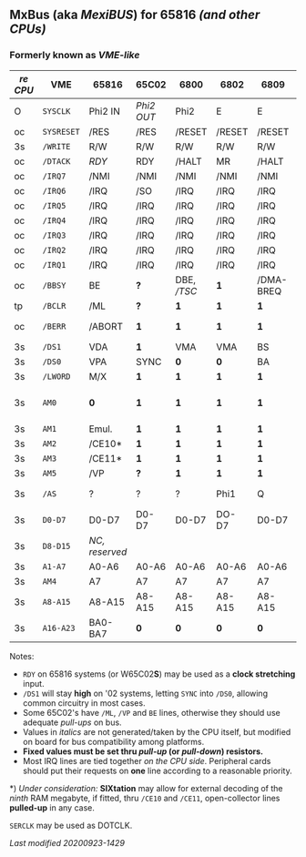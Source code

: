 ## MxBus (aka _MexiBUS_) for 65816 _(and other CPUs)_

### Formerly known as _VME-like_

_re CPU_ | VME | 65816 | 65C02 | 6800 | 6802 | 6809 | 6809E
------ | --- | ----- | ----- | ---- | ---- | ---- | -----
O | `SYSCLK` | Phi2 IN | _Phi2 OUT_ | Phi2 | E | E | E
oc | `SYSRESET` | /RES | /RES | /RESET | /RESET | /RESET | /RESET
3s | `/WRITE` | R/W | R/W | R/W | R/W | R/W | R/W
oc | `/DTACK` | _RDY_ | RDY | /HALT | MR | /HALT | /HALT
oc | `/IRQ7` | /NMI | /NMI | /NMI | /NMI | /NMI | /NMI
oc | `/IRQ6` | /IRQ | /SO | /IRQ | /IRQ | /IRQ | /FIRQ
oc | `/IRQ5` | /IRQ | /IRQ | /IRQ | /IRQ | /IRQ | /FIRQ
oc | `/IRQ4` | /IRQ | /IRQ | /IRQ | /IRQ | /IRQ | /FIRQ
oc | `/IRQ3` | /IRQ | /IRQ | /IRQ | /IRQ | /IRQ | /IRQ
oc | `/IRQ2` | /IRQ | /IRQ | /IRQ | /IRQ | /IRQ | /IRQ
oc | `/IRQ1` | /IRQ | /IRQ | /IRQ | /IRQ | /IRQ | /IRQ
oc | `/BBSY` | BE | **?** | DBE, _/TSC_ | **1** | /DMA-BREQ | _/TSC_
tp | `/BCLR` | /ML | **?** | **1** | **1** | **1** | _/BUSY_
oc | `/BERR` | /ABORT | **1** | **1** | **1** | **1** | **1** (AVMA?)
3s | `/DS1` | VDA | **1** | VMA | VMA | BS | BS
3s | `/DS0` | VPA | SYNC | **0** | **0** | BA | BA
3s | `/LWORD` | M/X | **1** | **1** | **1** | **1** | **1**
3s | `AM0` | **0** | **1** | **1** | **1** | **1** | **1** _(65816 sense)_
3s | `AM1` | Emul. | **1** | **1** | **1** | **1** | **1**
3s | `AM2` | /CE10\* | **1** | **1** | **1** | **1** | **1**
3s | `AM3` | /CE11\* | **1** | **1** | **1** | **1** | **1**
3s | `AM5` | /VP | **?** | **1** | **1** | **1** | **1**
3s | `/AS` | ? | ? | ? | Phi1 | Q | Q _(16-bit bus?)_
3s | `D0-D7` | D0-D7 | D0-D7 | D0-D7 | DO-D7 | D0-D7 | D0-D7
3s | `D8-D15` | _NC, reserved_
3s | `A1-A7` | A0-A6 | A0-A6 | A0-A6 | A0-A6 | A0-A6 | A0-A6
3s | `AM4` | A7 | A7 | A7 | A7 | A7 | A7
3s | `A8-A15` | A8-A15 | A8-A15 | A8-A15 | A8-A15 | A8-A15 | A8-A15
3s | `A16-A23` | BA0-BA7 | **0** | **0** | **0** | **0** | **0**

Notes:

- `RDY` on 65816 systems (or W65C02**S**) may be used as a **clock stretching** input.
- `/DS1` will stay **high** on '02 systems, letting `SYNC` into `/DS0`, allowing common circuitry in most cases.
- Some 65C02's have `/ML`, `/VP` and `BE` lines, otherwise they should use adequate _pull-ups_ on bus.
- Values in _italics_ are not generated/taken by the CPU itself, but modified on board for bus compatibility among platforms.
- **Fixed values must be set thru _pull-up_ (or _pull-down_) resistors.**
- Most IRQ lines are tied together _on the CPU side_. Peripheral cards should put their requests on **one** line according to a reasonable priority.

\*) _Under consideration:_ **SIXtation** may allow for external decoding of the _ninth_ RAM megabyte, if fitted, thru `/CE10` and `/CE11`, open-collector lines **pulled-up** in any case.

`SERCLK` may be used as DOTCLK.

_Last modified 20200923-1429_
